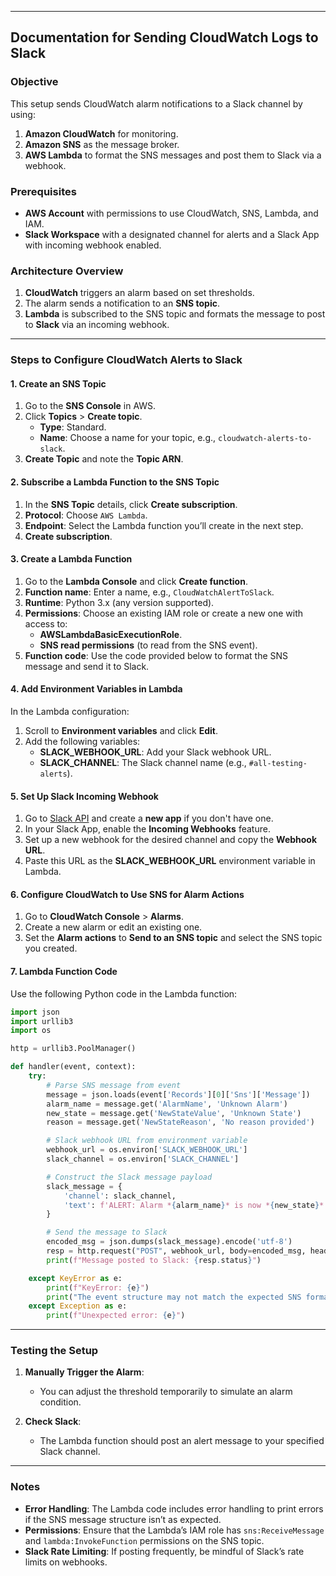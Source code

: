 
---

## **Documentation for Sending CloudWatch Logs to Slack**

### **Objective**
This setup sends CloudWatch alarm notifications to a Slack channel by using:
1. **Amazon CloudWatch** for monitoring.
2. **Amazon SNS** as the message broker.
3. **AWS Lambda** to format the SNS messages and post them to Slack via a webhook.

### **Prerequisites**
- **AWS Account** with permissions to use CloudWatch, SNS, Lambda, and IAM.
- **Slack Workspace** with a designated channel for alerts and a Slack App with incoming webhook enabled.

### **Architecture Overview**
1. **CloudWatch** triggers an alarm based on set thresholds.
2. The alarm sends a notification to an **SNS topic**.
3. **Lambda** is subscribed to the SNS topic and formats the message to post to **Slack** via an incoming webhook.

---

### **Steps to Configure CloudWatch Alerts to Slack**

#### **1. Create an SNS Topic**

1. Go to the **SNS Console** in AWS.
2. Click **Topics** > **Create topic**.
   - **Type**: Standard.
   - **Name**: Choose a name for your topic, e.g., `cloudwatch-alerts-to-slack`.
3. **Create Topic** and note the **Topic ARN**.

#### **2. Subscribe a Lambda Function to the SNS Topic**

1. In the **SNS Topic** details, click **Create subscription**.
2. **Protocol**: Choose `AWS Lambda`.
3. **Endpoint**: Select the Lambda function you’ll create in the next step.
4. **Create subscription**.

#### **3. Create a Lambda Function**

1. Go to the **Lambda Console** and click **Create function**.
2. **Function name**: Enter a name, e.g., `CloudWatchAlertToSlack`.
3. **Runtime**: Python 3.x (any version supported).
4. **Permissions**: Choose an existing IAM role or create a new one with access to:
   - **AWSLambdaBasicExecutionRole**.
   - **SNS read permissions** (to read from the SNS event).
5. **Function code**: Use the code provided below to format the SNS message and send it to Slack.

#### **4. Add Environment Variables in Lambda**

In the Lambda configuration:
1. Scroll to **Environment variables** and click **Edit**.
2. Add the following variables:
   - **SLACK_WEBHOOK_URL**: Add your Slack webhook URL.
   - **SLACK_CHANNEL**: The Slack channel name (e.g., `#all-testing-alerts`).

#### **5. Set Up Slack Incoming Webhook**

1. Go to [Slack API](https://api.slack.com/apps) and create a **new app** if you don't have one.
2. In your Slack App, enable the **Incoming Webhooks** feature.
3. Set up a new webhook for the desired channel and copy the **Webhook URL**.
4. Paste this URL as the **SLACK_WEBHOOK_URL** environment variable in Lambda.

#### **6. Configure CloudWatch to Use SNS for Alarm Actions**

1. Go to **CloudWatch Console** > **Alarms**.
2. Create a new alarm or edit an existing one.
3. Set the **Alarm actions** to **Send to an SNS topic** and select the SNS topic you created.

#### **7. Lambda Function Code**

Use the following Python code in the Lambda function:

```python
import json
import urllib3
import os

http = urllib3.PoolManager()

def handler(event, context):
    try:
        # Parse SNS message from event
        message = json.loads(event['Records'][0]['Sns']['Message'])
        alarm_name = message.get('AlarmName', 'Unknown Alarm')
        new_state = message.get('NewStateValue', 'Unknown State')
        reason = message.get('NewStateReason', 'No reason provided')

        # Slack webhook URL from environment variable
        webhook_url = os.environ['SLACK_WEBHOOK_URL']
        slack_channel = os.environ['SLACK_CHANNEL']

        # Construct the Slack message payload
        slack_message = {
            'channel': slack_channel,
            'text': f'ALERT: Alarm *{alarm_name}* is now *{new_state}* due to: {reason}'
        }

        # Send the message to Slack
        encoded_msg = json.dumps(slack_message).encode('utf-8')
        resp = http.request("POST", webhook_url, body=encoded_msg, headers={'Content-Type': 'application/json'})
        print(f"Message posted to Slack: {resp.status}")

    except KeyError as e:
        print(f"KeyError: {e}")
        print("The event structure may not match the expected SNS format.")
    except Exception as e:
        print(f"Unexpected error: {e}")
```

---

### **Testing the Setup**

1. **Manually Trigger the Alarm**:
   - You can adjust the threshold temporarily to simulate an alarm condition.

2. **Check Slack**:
   - The Lambda function should post an alert message to your specified Slack channel.

---

### **Notes**

- **Error Handling**: The Lambda code includes error handling to print errors if the SNS message structure isn’t as expected.
- **Permissions**: Ensure that the Lambda’s IAM role has `sns:ReceiveMessage` and `lambda:InvokeFunction` permissions on the SNS topic.
- **Slack Rate Limiting**: If posting frequently, be mindful of Slack’s rate limits on webhooks.
